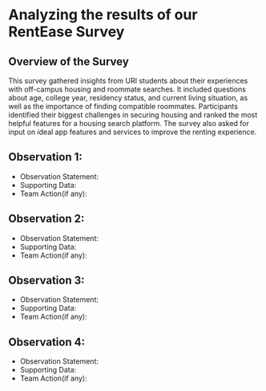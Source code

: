 # Analyzing the results of our RentEase Survey

## Overview of the Survey

This survey gathered insights from URI students about their experiences with off-campus housing and roommate searches. It included questions about age, college year, residency status, and current living situation, as well as the importance of finding compatible roommates. Participants identified their biggest challenges in securing housing and ranked the most helpful features for a housing search platform. The survey also asked for input on ideal app features and services to improve the renting experience.

## Observation 1:
* Observation Statement:
* Supporting Data:
* Team Action(if any):


## Observation 2:
* Observation Statement:
* Supporting Data:
* Team Action(if any):


## Observation 3:
* Observation Statement:
* Supporting Data:
* Team Action(if any):


## Observation 4:
* Observation Statement:
* Supporting Data:
* Team Action(if any):
